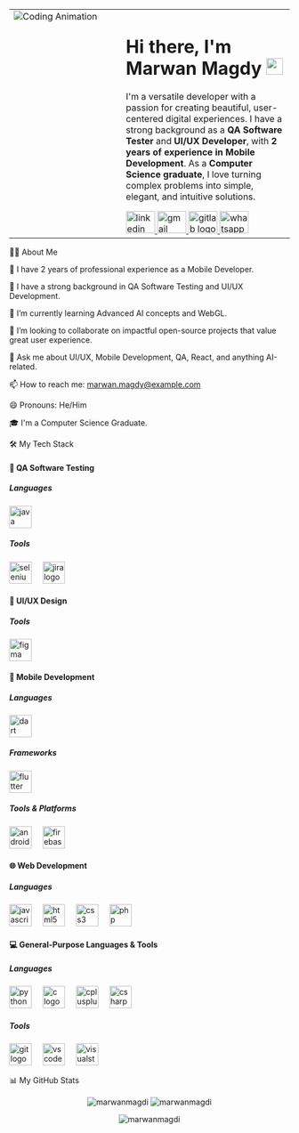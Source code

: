 <table>
<tr>
<td width="40%" valign="top">
<img src="https://www.google.com/search?q=https://media.giphy.com/media/v1.Y2lkPTc5MGI3NjExN2tqNGRqZ3Zzc3Z2M3RzcmNuc2I2dWNwbnZob2d6eHdxYjU0bXp6dyZlcD12MV9pbnRlcm5hbF9naWZfYnlfaWQmY3Q9Zw/qgQUggAC3Pfv687qPC/giphy.gif" alt="Coding Animation" />
</td>
<td width="60%" valign="top">
<h1>
Hi there, I'm Marwan Magdy
<img src="https://www.google.com/search?q=https://media.giphy.com/media/hvRJCLFzcasrR4ia7z/giphy.gif" width="30px"/>
</h1>
<p>
I'm a versatile developer with a passion for creating beautiful, user-centered digital experiences. I have a strong background as a <strong>QA Software Tester</strong> and <strong>UI/UX Developer</strong>, with <strong>2 years of experience in Mobile Development</strong>. As a <strong>Computer Science graduate</strong>, I love turning complex problems into simple, elegant, and intuitive solutions.
</p>
<div align="left">
<a href="https://www.google.com/search?q=https://www.linkedin.com/in/marwan-magdy-01b3b2204/" target="_blank">
<img src="https://raw.githubusercontent.com/maurodesouza/profile-readme-generator/master/src/assets/icons/social/linkedin/default.svg" width="52" height="40" alt="linkedin logo"  />
</a>
<a href="mailto:marwan.magdy@example.com" target="_blank">
<img src="https://raw.githubusercontent.com/maurodesouza/profile-readme-generator/master/src/assets/icons/social/gmail/default.svg" width="52" height="40" alt="gmail logo"  />
</a>
<a href="https://www.google.com/search?q=https://gitlab.com/your-gitlab-handle" target="_blank">
<img src="https://raw.githubusercontent.com/maurodesouza/profile-readme-generator/master/src/assets/icons/social/gitlab/default.svg" width="52" height="40" alt="gitlab logo"  />
</a>
<a href="https://wa.me/your-number" target="_blank">
<img src="https://raw.githubusercontent.com/maurodesouza/profile-readme-generator/master/src/assets/icons/social/whatsapp/default.svg" width="52" height="40" alt="whatsapp logo"  />
</a>
</div>
</td>
</tr>
</table>

👨‍💻 About Me

📱 I have 2 years of professional experience as a Mobile Developer.

🐞 I have a strong background in QA Software Testing and UI/UX Development.

🌱 I’m currently learning Advanced AI concepts and WebGL.

👯 I’m looking to collaborate on impactful open-source projects that value great user experience.

💬 Ask me about UI/UX, Mobile Development, QA, React, and anything AI-related.

📫 How to reach me: marwan.magdy@example.com

😄 Pronouns: He/Him

🎓 I'm a Computer Science Graduate.

🛠️ My Tech Stack

<h4>🐞 QA Software Testing</h4>
<h5>Languages</h5>
<div align="left">
<img src="https://cdn.jsdelivr.net/gh/devicons/devicon/icons/java/java-original.svg" height="40" alt="java logo"  />
</div>
<h5>Tools</h5>
<div align="left">
<img src="https://cdn.jsdelivr.net/gh/devicons/devicon/icons/selenium/selenium-original.svg" height="40" alt="selenium logo"  />
<img width="12" />
<img src="https://cdn.jsdelivr.net/gh/devicons/devicon/icons/jira/jira-original.svg" height="40" alt="jira logo"  />
</div>

<h4>🎨 UI/UX Design</h4>
<h5>Tools</h5>
<div align="left">
<img src="https://cdn.jsdelivr.net/gh/devicons/devicon/icons/figma/figma-original.svg" height="40" alt="figma logo"  />
</div>

<h4>📱 Mobile Development</h4>
<h5>Languages</h5>
<div align="left">
<img src="https://cdn.jsdelivr.net/gh/devicons/devicon/icons/dart/dart-original.svg" height="40" alt="dart logo"  />
</div>
<h5>Frameworks</h5>
<div align="left">
<img src="https://cdn.jsdelivr.net/gh/devicons/devicon/icons/flutter/flutter-original.svg" height="40" alt="flutter logo"  />
</div>
<h5>Tools & Platforms</h5>
<div align="left">
<img src="https://cdn.jsdelivr.net/gh/devicons/devicon/icons/androidstudio/androidstudio-original.svg" height="40" alt="androidstudio logo"  />
<img width="12" />
<img src="https://cdn.jsdelivr.net/gh/devicons/devicon/icons/firebase/firebase-plain.svg" height="40" alt="firebase logo"  />
</div>

<h4>🌐 Web Development</h4>
<h5>Languages</h5>
<div align="left">
<img src="https://cdn.jsdelivr.net/gh/devicons/devicon/icons/javascript/javascript-original.svg" height="40" alt="javascript logo"  />
<img width="12" />
<img src="https://cdn.jsdelivr.net/gh/devicons/devicon/icons/html5/html5-original.svg" height="40" alt="html5 logo"  />
<img width="12" />
<img src="https://cdn.jsdelivr.net/gh/devicons/devicon/icons/css3/css3-original.svg" height="40" alt="css3 logo"  />
<img width="12" />
<img src="https://cdn.jsdelivr.net/gh/devicons/devicon/icons/php/php-original.svg" height="40" alt="php logo"  />
</div>

<h4>💻 General-Purpose Languages & Tools</h4>
<h5>Languages</h5>
<div align="left">
<img src="https://cdn.jsdelivr.net/gh/devicons/devicon/icons/python/python-original.svg" height="40" alt="python logo"  />
<img width="12" />
<img src="https://cdn.jsdelivr.net/gh/devicons/devicon/icons/c/c-original.svg" height="40" alt="c logo"  />
<img width="12" />
<img src="https://cdn.jsdelivr.net/gh/devicons/devicon/icons/cplusplus/cplusplus-original.svg" height="40" alt="cplusplus logo"  />
<img width="12" />
<img src="https://cdn.jsdelivr.net/gh/devicons/devicon/icons/csharp/csharp-original.svg" height="40" alt="csharp logo"  />
</div>
<h5>Tools</h5>
<div align="left">
<img src="https://cdn.jsdelivr.net/gh/devicons/devicon/icons/git/git-original.svg" height="40" alt="git logo"  />
<img width="12" />
<img src="https://cdn.jsdelivr.net/gh/devicons/devicon/icons/vscode/vscode-original.svg" height="40" alt="vscode logo"  />
<img width="12" />
<img src="https://cdn.jsdelivr.net/gh/devicons/devicon/icons/visualstudio/visualstudio-plain.svg" height="40" alt="visualstudio logo"  />
</div>

📊 My GitHub Stats

<p align="center">
<img align="center" src="https://www.google.com/search?q=https://github-readme-stats.vercel.app/api%3Fusername%3Dmarwanmagdi%26show_icons%3Dtrue%26locale%3Den%26theme%3Ddark" alt="marwanmagdi" />
<img align="center" src="https://www.google.com/search?q=https://github-readme-streak-stats.herokuapp.com/%3Fuser%3Dmarwanmagdi%26theme%3Ddark" alt="marwanmagdi" />
</p>

<p align="center">
<img align="center" src="https://www.google.com/search?q=https://github-readme-stats.vercel.app/api/top-langs%3Fusername%3Dmarwanmagdi%26show_icons%3Dtrue%26locale%3Den%26layout%3Dcompact%26theme%3Ddark" alt="marwanmagdi" />
</p>
